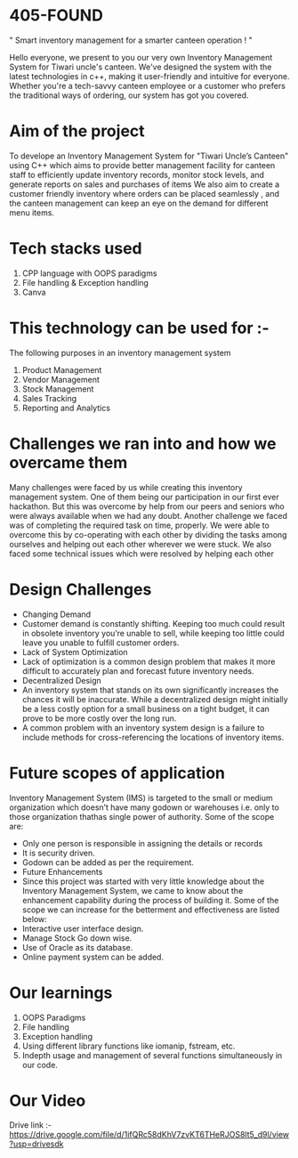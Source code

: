 # 405-FOUND
" Smart inventory management for a smarter canteen operation ! "

Hello everyone, we present to you our very own Inventory Management System for Tiwari uncle's canteen. We've designed the system with the latest technologies in c++, making it user-friendly and intuitive for everyone. Whether you're a tech-savvy canteen employee or a customer who prefers the traditional ways of ordering, our system has got you covered.
# Aim of the project
To develope an Inventory Management System for "Tiwari Uncle’s Canteen" using C++ which aims to provide better management facility for canteen staff to efficiently update inventory records, monitor stock levels, and generate reports on sales and purchases of items We also aim to create a customer friendly inventory where orders can be placed seamlessly , and the canteen management can keep an eye on the demand for different menu items.
# Tech stacks used 
1. CPP language with OOPS paradigms
2. File handling & Exception handling
3. Canva
# This technology can be used for :-
The following purposes in an inventory management system
1. Product Management
2. Vendor Management
3. Stock Management
4. Sales Tracking
5. Reporting and Analytics
# Challenges we ran into and how we overcame them
Many challenges were faced by us while creating this inventory management system. One of them being our participation in our first ever hackathon. But this was overcome by help from our peers and seniors who were always available when we had any doubt. Another challenge we faced was of completing the required task on time, properly. We were able to overcome this by co-operating with each other by dividing the tasks among ourselves and helping out each other wherever we were stuck. We also faced some technical issues which were resolved by helping each other
# Design Challenges
- Changing Demand
- Customer demand is constantly shifting. Keeping too much could result in obsolete inventory you’re unable to sell, while keeping too little could leave you unable to fulfill customer orders.
- Lack of System Optimization
- Lack of optimization is a common design problem that makes it more difficult to accurately plan and forecast future inventory needs.
- Decentralized Design
- An inventory system that stands on its own significantly increases the chances it will be inaccurate. While a decentralized design might initially be a less costly option for a small business on a tight budget, it can prove to be more costly over the long run.
- A common problem with an inventory system design is a failure to include methods for cross-referencing the locations of inventory items.
#  Future scopes of application
Inventory Management System (IMS) is targeted to the small or medium organization which doesn’t have many godown or warehouses i.e. only to those organization thathas single power of authority. Some of the scope are:
- Only one person is responsible in assigning the details or records
- It is security driven.
- Godown can be added as per the requirement.
- Future Enhancements
- Since this project was started with very little knowledge about the Inventory Management System, we came to know about the enhancement capability during the process of building it. Some of the scope we can increase for the betterment and effectiveness are listed below:
- Interactive user interface design.
- Manage Stock Go down wise.
- Use of Oracle as its database.
- Online payment system can be added.
# Our learnings
1. OOPS Paradigms
2. File handling
3. Exception handling
4. Using different library functions like iomanip, fstream, etc.
5. Indepth usage and management of several functions simultaneously in our code.
# Our Video
Drive link :- https://drive.google.com/file/d/1ifQRc58dKhV7zvKT6THeRJOS8lt5_d9l/view?usp=drivesdk
